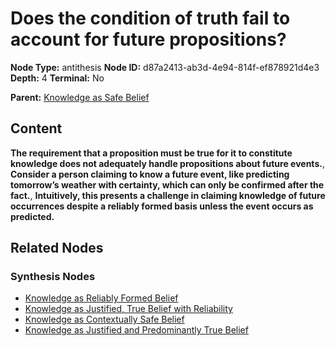 # Does the condition of truth fail to account for future propositions?

**Node Type:** antithesis
**Node ID:** d87a2413-ab3d-4e94-814f-ef878921d4e3
**Depth:** 4
**Terminal:** No

**Parent:** [Knowledge as Safe Belief](knowledge-as-safe-belief-synthesis-1e74ec6a-8f54-4eff-820c-9e675a3b51a5.md)

## Content

**The requirement that a proposition must be true for it to constitute knowledge does not adequately handle propositions about future events.**, **Consider a person claiming to know a future event, like predicting tomorrow’s weather with certainty, which can only be confirmed after the fact.**, **Intuitively, this presents a challenge in claiming knowledge of future occurrences despite a reliably formed basis unless the event occurs as predicted.**

## Related Nodes

### Synthesis Nodes

- [Knowledge as Reliably Formed Belief](knowledge-as-reliably-formed-belief-synthesis-f15e9f5e-2faa-4a8c-a9d0-3629dedb76d2.md)
- [Knowledge as Justified, True Belief with Reliability](knowledge-as-justified-true-belief-with-reliability-synthesis-49448e4a-25a2-49dc-a28a-3088f164bcc9.md)
- [Knowledge as Contextually Safe Belief](knowledge-as-contextually-safe-belief-synthesis-3b67382d-363d-48c5-897e-568ed8dbd0c1.md)
- [Knowledge as Justified and Predominantly True Belief](knowledge-as-justified-and-predominantly-true-belief-synthesis-eaf84dd9-e7cc-47e9-8ec4-f5af70f00cd2.md)
